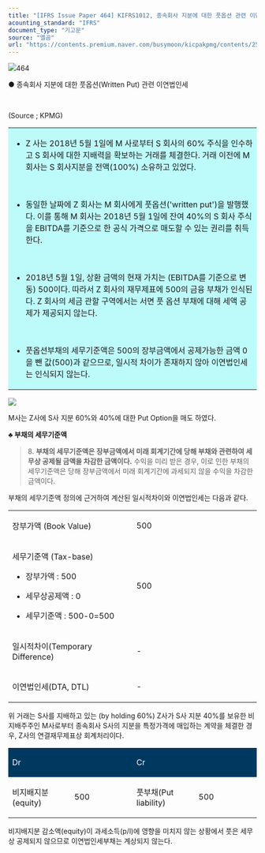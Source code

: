```yaml
---
title: "[IFRS Issue Paper 464] KIFRS1012, 종속회사 지분에 대한 풋옵션 관련 이연법인세"
acounting_standard: "IFRS"
document_type: "기고문"
source: "엘곰"
url: "https://contents.premium.naver.com/busymoon/kicpakpmg/contents/250312135807928px"
---
```

![](https://n2.news.naver.com/l.gif?type=content)464

● 종속회사 지분에 대한 풋옵션(Written Put) 관련 이연법인세

​

(Source ; KPMG)

<table style=""><tbody><tr><td colspan="3" rowspan="1" style="width: 100.0%; height: 129.0px;  background-color: #bdfbfa;"><div><ul><li><p style=""><span style="">Z 사는 2018년 5월 1일에 M 사로부터 S 회사의 60% 주식을 인수하고 S 회사에 대한 지배력을 확보하는 거래를 체결한다. 거래 이전에 M 회사는 S 회사지분을 전액(100%) 소유하고 있었다.</span></p></li></ul><p style=""><span style="">​</span></p><ul><li><p style=""><span style="">동일한 날짜에 Z 회사는 M 회사에게 풋옵션('written put')을 발행했다. 이를 통해 M 회사는 2018년 5월 1일에 잔여 40%의 S 회사 주식을 EBITDA를 기준으로 한 공식 가격으로 매도할 수 있는 권리를 취득한다.</span></p></li></ul><p style=""><span style="">​</span></p><ul><li><p style=""><span style="">2018년 5월 1일, 상환 금액의 현재 가치는 (EBITDA를 기준으로 변동) 500이다. 따라서 Z 회사의 재무제표에 500의 금융 부채가 인식된다. Z 회사의 세금 관할 구역에서는 서면 풋 옵션 부채에 대해 세액 공제가 제공되지 않는다.</span></p></li></ul><p style=""><span style="">​</span></p><ul><li><p style=""><span style="">풋옵션부채의 세무기준액은 500의 장부금액에서 공제가능한 금액 0을 뺀 값(500)과 같으므로, 일시적 차이가 존재하지 않아 이연법인세는 인식되지 않는다.</span></p></li></ul></div></td></tr></tbody></table>

![](https://scs-phinf.pstatic.net/MjAyNTAzMTJfMTQy/MDAxNzQxNzUzNzkxODE4.fKM2bhKw6ayyUZ4E_tTBXKq3ksKZ_NjZyLbskXOnI2Eg.6GxGXTr9hZ4Y4FeNQ5o00U3YRu8Bd7xoKYnYwtbDgqQg.PNG/image.png?type=w800)

M사는 Z사에 S사 지분 60%와 40%에 대한 Put Option을 매도 하였다.

**♣ 부채의 세무기준액**

> 8\. **부채의 세무기준액은 장부금액에서 미래 회계기간에 당해 부채와 관련하여 세무상 공제될 금액을 차감한 금액이다.** 수익을 미리 받은 경우, 이로 인한 부채의 세무기준액은 당해 장부금액에서 미래 회계기간에 과세되지 않을 수익을 차감한 금액이다.

부채의 세무기준액 정의에 근거하여 계산된 일시적차이와 이연법인세는 다음과 같다.

<table style=""><tbody><tr><td colspan="1" rowspan="1" style="width: 50.0%; height: 43.0px;  "><div><p style=""><span style="">장부가액 (Book Value)</span></p></div></td><td colspan="1" rowspan="1" style="width: 50.0%; height: 43.0px;  "><div><p style=""><span style="">500</span></p></div></td></tr><tr><td colspan="1" rowspan="1" style="width: 50.0%; height: 21.5px;  "><div><p style=""><span style="">세무기준액 (Tax-base)</span></p><ul><li><p style=""><span style="">장부가액 : 500</span></p></li><li><p style=""><span style="">세무상공제액 : 0</span></p></li><li><p style=""><span style="">세무기준액 : 500-0=500</span></p></li></ul></div></td><td colspan="1" rowspan="1" style="width: 50.0%; height: 21.5px;  "><div><p style=""><span style="">500</span></p></div></td></tr><tr><td colspan="1" rowspan="1" style="width: 50.0%; height: 10.75px;  "><div><p style=""><span style="">일시적차이(Temporary Difference)</span></p></div></td><td colspan="1" rowspan="1" style="width: 50.0%; height: 10.75px;  "><div><p style=""><span style="">-</span></p></div></td></tr><tr><td colspan="1" rowspan="1" style="width: 50.0%; height: 10.75px;  "><div><p style=""><span style="">이연법인세(DTA, DTL)</span></p></div></td><td colspan="1" rowspan="1" style="width: 50.0%; height: 10.75px;  "><div><p style=""><span style="">-</span></p></div></td></tr></tbody></table>

위 거래는 S사를 지배하고 있는 (by holding 60%) Z사가 S사 지분 40%를 보유한 비지배주주인 M사로부터 종속회사 S사의 지분을 특정가격에 매입하는 계약을 체결한 경우, Z사의 연결재무제표상 회계처리이다.

<table style=""><tbody><tr><td colspan="2" rowspan="1" style="width: 50.0%; height: 43.0px;  background-color: #003960;"><div><p style=""><span style="color:#ffffff;">Dr</span></p></div></td><td colspan="2" rowspan="1" style="width: 50.0%; height: 43.0px;  background-color: #003960;"><div><p style=""><span style="color:#ffffff;">Cr</span></p></div></td></tr><tr><td colspan="1" rowspan="1" style="width: 25.0%; height: 43.0px;  "><div><p style=""><span style="">비지배지분(equity)</span></p></div></td><td colspan="1" rowspan="1" style="width: 25.0%; height: 43.0px;  "><div><p style=""><span style="">500</span></p></div></td><td colspan="1" rowspan="1" style="width: 25.0%; height: 43.0px;  "><div><p style=""><span style="">풋부채(Put liability)</span></p></div></td><td colspan="1" rowspan="1" style="width: 25.0%; height: 43.0px;  "><div><p style=""><span style="">500</span></p></div></td></tr></tbody></table>

비지배지분 감소액(equity)이 과세소득(p/l)에 영향을 미치지 않는 상황에서 풋은 세무상 공제되지 않으므로 이연법인세부채는 계상되지 않는다.